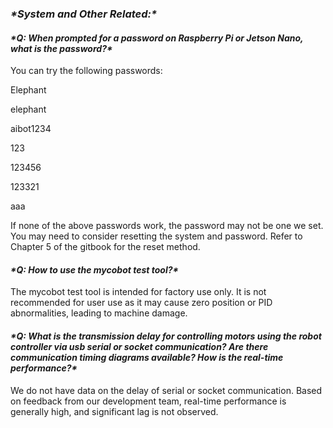 ### ***\*System and Other Related:\****

 

#### ***\*Q: When prompted for a password on Raspberry Pi or Jetson Nano, what is the password?\****

You can try the following passwords:

Elephant

elephant

aibot1234

123

123456

123321

aaa

If none of the above passwords work, the password may not be one we set. You may need to consider resetting the system and password. Refer to Chapter 5 of the gitbook for the reset method.

 

#### ***\*Q: How to use the mycobot test tool?\****

The mycobot test tool is intended for factory use only. It is not recommended for user use as it may cause zero position or PID abnormalities, leading to machine damage.

 

#### ***\*Q: What is the transmission delay for controlling motors using the robot controller via usb serial or socket communication? Are there communication timing diagrams available? How is the real-time performance?\****

We do not have data on the delay of serial or socket communication. Based on feedback from our development team, real-time performance is generally high, and significant lag is not observed.

 